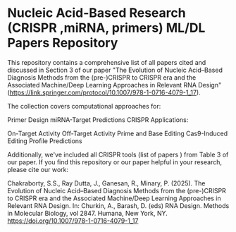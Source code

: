 

# Nucleic Acid-Based Research (CRISPR ,miRNA, primers) ML/DL Papers Repository


This repository contains a comprehensive list of all papers cited and discussed in Section 3  of our paper "The Evolution of Nucleic Acid–Based Diagnosis Methods from the (pre-)CRISPR to CRISPR era and the Associated Machine/Deep Learning Approaches in Relevant RNA Design" (https://link.springer.com/protocol/10.1007/978-1-0716-4079-1_17).

The collection covers computational approaches for:

Primer Design
miRNA-Target Predictions
CRISPR Applications:

  On-Target Activity
  Off-Target Activity
  Prime and Base Editing
  Cas9-Induced Editing Profile Predictions


Additionally, we've included all CRISPR tools (list of papers )  from Table 3 of our paper.
If you find this repository or our paper helpful in your research, please cite our work:

Chakraborty, S.S., Ray Dutta, J., Ganesan, R., Minary, P. (2025). The Evolution of Nucleic Acid–Based Diagnosis Methods from the (pre-)CRISPR to CRISPR era and the Associated Machine/Deep Learning Approaches in Relevant RNA Design. In: Churkin, A., Barash, D. (eds) RNA Design. Methods in Molecular Biology, vol 2847. Humana, New York, NY. https://doi.org/10.1007/978-1-0716-4079-1_17


